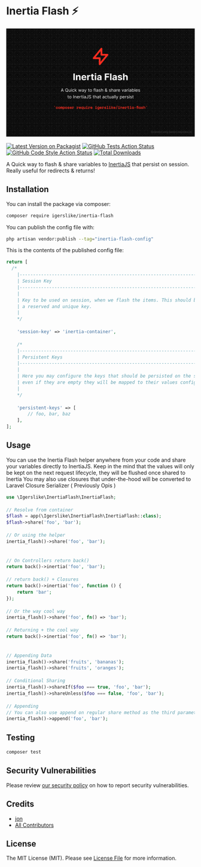 # Inertia Flash ⚡

<p align="center"><img src="./assets/cover.png"></p>

[![Latest Version on Packagist](https://img.shields.io/packagist/v/igerslike/inertia-flash.svg?style=flat-square)](https://packagist.org/packages/igerslike/inertia-flash)
[![GitHub Tests Action Status](https://img.shields.io/github/workflow/status/igerslike/inertia-flash/run-tests?label=tests)](https://github.com/igerslike/inertia-flash/actions?query=workflow%3Arun-tests+branch%3Amain)
[![GitHub Code Style Action Status](https://img.shields.io/github/workflow/status/igerslike/inertia-flash/Check%20&%20fix%20styling?label=code%20style)](https://github.com/igerslike/inertia-flash/actions?query=workflow%3A"Check+%26+fix+styling"+branch%3Amain)
[![Total Downloads](https://img.shields.io/packagist/dt/igerslike/inertia-flash.svg?style=flat-square)](https://packagist.org/packages/igerslike/inertia-flash)

A Quick way to flash & share variables to [InertiaJS](https://inertiajs.com/) that persist on session. Really useful for redirects & returns!

## Installation

You can install the package via composer:

```bash
composer require igerslike/inertia-flash
```

You can publish the config file with:

```bash
php artisan vendor:publish --tag="inertia-flash-config"
```

This is the contents of the published config file:

```php
return [
  /*
    |--------------------------------------------------------------------------
    | Session Key
    |--------------------------------------------------------------------------
    |
    | Key to be used on session, when we flash the items. This should be a
    | a reserved and unique key.
    |
    */

    'session-key' => 'inertia-container',

    /*
    |--------------------------------------------------------------------------
    | Persistent Keys
    |--------------------------------------------------------------------------
    |
    | Here you may configure the keys that should be persisted on the session,
    | even if they are empty they will be mapped to their values configured here.
    |
    */

    'persistent-keys' => [
        // foo, bar, baz
    ],
];
```

## Usage

You can use the Inertia Flash helper anywhere from your code and share your variables directly to InertiaJS.
Keep in the mind that the values will only be kept on the next request lifecycle, they will be flushed once shared to Inertia
You may also use closures that under-the-hood will be converted to Laravel Closure Serializer ( Previously Opis )

```php
use \Igerslike\InertiaFlash\InertiaFlash;

// Resolve from container
$flash = app(\Igerslike\InertiaFlash\InertiaFlash::class);
$flash->share('foo', 'bar');

// Or using the helper
inertia_flash()->share('foo', 'bar');


// On Controllers return back()
return back()->inertia('foo', 'bar');

// return back() + Closures
return back()->inertia('foo', function () {
    return 'bar';
});

// Or the way cool way
inertia_flash()->share('foo', fn() => 'bar');

// Returning + the cool way
return back()->inertia('foo', fn() => 'bar');


// Appending Data
inertia_flash()->share('fruits', 'bananas');
inertia_flash()->share('fruits', 'oranges');

// Conditional Sharing
inertia_flash()->shareIf($foo === true, 'foo', 'bar');
inertia_flash()->shareUnless($foo === false, 'foo', 'bar');

// Appending
// You can also use append on regular share method as the third parameter
inertia_flash()->append('foo', 'bar');
```

## Testing

```bash
composer test
```

## Security Vulnerabilities

Please review [our security policy](../../security/policy) on how to report security vulnerabilities.

## Credits

- [jon](https://github.com/igerslike)
- [All Contributors](../../contributors)

## License

The MIT License (MIT). Please see [License File](LICENSE.md) for more information.
